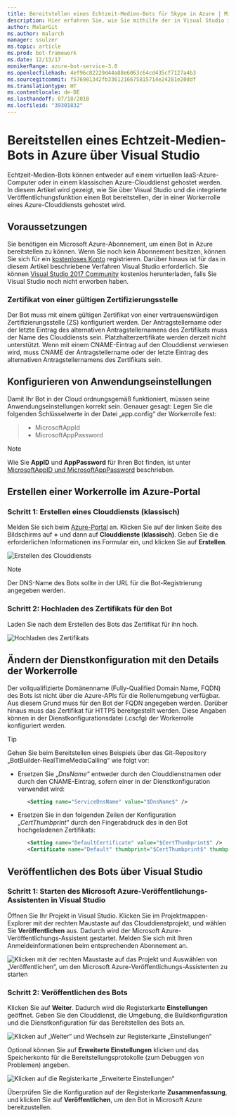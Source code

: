 ```yaml
---
title: Bereitstellen eines Echtzeit-Medien-Bots für Skype in Azure | Microsoft-Dokumentation
description: Hier erfahren Sie, wie Sie mithilfe der in Visual Studio integrierten Veröffentlichungsfunktion einen Echtzeit-Audio-Video-Bot für Skype in Azure bereitstellen.
author: MalarGit
ms.author: malarch
manager: ssulzer
ms.topic: article
ms.prod: bot-framework
ms.date: 12/13/17
monikerRange: azure-bot-service-3.0
ms.openlocfilehash: 4ef96c82229d44a88e6063c64cd435cf7127a4b3
ms.sourcegitcommit: f576981342fb3361216675815714e24281e20ddf
ms.translationtype: HT
ms.contentlocale: de-DE
ms.lasthandoff: 07/18/2018
ms.locfileid: "39301832"
---
```

# <a name="deploy-a-real-time-media-bot-from-visual-studio-to-azure"></a>Bereitstellen eines Echtzeit-Medien-Bots in Azure über Visual Studio
Echtzeit-Medien-Bots können entweder auf einem virtuellen IaaS-Azure-Computer oder in einem klassischen Azure-Clouddienst gehostet werden. In diesem Artikel wird gezeigt, wie Sie über Visual Studio und die integrierte Veröffentlichungsfunktion einen Bot bereitstellen, der in einer Workerrolle eines Azure-Clouddiensts gehostet wird.

## <a name="prerequisites"></a>Voraussetzungen

Sie benötigen ein Microsoft Azure-Abonnement, um einen Bot in Azure bereitstellen zu können. Wenn Sie noch kein Abonnement besitzen, können Sie sich für ein <a href="https://azure.microsoft.com/en-us/free/" target="_blank">kostenloses Konto</a> registrieren. Darüber hinaus ist für das in diesem Artikel beschriebene Verfahren Visual Studio erforderlich. Sie können <a href="https://www.visualstudio.com/downloads/" target="_blank">Visual Studio 2017 Community</a> kostenlos herunterladen, falls Sie Visual Studio noch nicht erworben haben.

### <a name="certificate-from-a-valid-certificate-authority"></a>Zertifikat von einer gültigen Zertifizierungsstelle
Der Bot muss mit einem gültigen Zertifikat von einer vertrauenswürdigen Zertifizierungsstelle (ZS) konfiguriert werden. Der Antragstellername oder der letzte Eintrag des alternativen Antragstellernamens des Zertifikats muss der Name des Clouddiensts sein. Platzhalterzertifikate werden derzeit nicht unterstützt. Wenn mit einem CNAME-Eintrag auf den Clouddienst verwiesen wird, muss CNAME der Antragstellername oder der letzte Eintrag des alternativen Antragstellernamens des Zertifikats sein.

## <a name="configure-application-settings"></a>Konfigurieren von Anwendungseinstellungen
Damit Ihr Bot in der Cloud ordnungsgemäß funktioniert, müssen seine Anwendungseinstellungen korrekt sein. Genauer gesagt: Legen Sie die folgenden Schlüsselwerte in der Datei „app.config“ der Workerrolle fest:
> <ul><li>MicrosoftAppId</li><li>MicrosoftAppPassword</li></ul>

> [!NOTE]
> Wie Sie **AppID** und **AppPassword** für Ihren Bot finden, ist unter [MicrosoftAppID und MicrosoftAppPassword](~/bot-service-manage-overview.md#microsoftappid-and-microsoftapppassword) beschrieben.

## <a name="create-worker-role-in-the-azure-portal"></a>Erstellen einer Workerrolle im Azure-Portal
### <a name="step-1-create-cloud-serviceclassic"></a>Schritt 1: Erstellen eines Clouddiensts (klassisch)
Melden Sie sich beim <a href="https://portal.azure.com">Azure-Portal</a> an. Klicken Sie auf der linken Seite des Bildschirms auf **+** und dann auf **Clouddienste (klassisch)**. Geben Sie die erforderlichen Informationen ins Formular ein, und klicken Sie auf **Erstellen**.

![Erstellen des Clouddiensts](../media/real-time-media-bot-portal-service-creation.png)

> [!NOTE]
> Der DNS-Name des Bots sollte in der URL für die Bot-Registrierung angegeben werden.

### <a name="step-2-upload-the-certificate-for-the-bot"></a>Schritt 2: Hochladen des Zertifikats für den Bot
Laden Sie nach dem Erstellen des Bots das Zertifikat für ihn hoch.

![Hochladen des Zertifikats](../media/real-time-media-bot-portal-certificates.png)

## <a name="modify-service-configuration-with-worker-role-details"></a>Ändern der Dienstkonfiguration mit den Details der Workerrolle
Der vollqualifizierte Domänenname (Fully-Qualified Domain Name, FQDN) des Bots ist nicht über die Azure-APIs für die Rollenumgebung verfügbar. Aus diesem Grund muss für den Bot der FQDN angegeben werden. Darüber hinaus muss das Zertifikat für HTTPS bereitgestellt werden. Diese Angaben können in der Dienstkonfigurationsdatei (.cscfg) der Workerrolle konfiguriert werden.

> [!TIP]
> Gehen Sie beim Bereitstellen eines Beispiels über das Git-Repository „BotBuilder-RealTimeMediaCalling“ wie folgt vor:
> - Ersetzen Sie „$DnsName$“ entweder durch den Clouddienstnamen oder durch den CNAME-Eintrag, sofern einer in der Dienstkonfiguration verwendet wird:
>   ```xml
>      <Setting name="ServiceDnsName" value="$DnsName$" />
>   ```
> 
> - Ersetzen Sie in den folgenden Zeilen der Konfiguration „$CertThumbprint$“ durch den Fingerabdruck des in den Bot hochgeladenen Zertifikats:
>   ```xml
>      <Setting name="DefaultCertificate" value="$CertThumbprint$" />
>      <Certificate name="Default" thumbprint="$CertThumbprint$" thumbprintAlgorithm="sha1" />
>   ```

## <a name="publish-the-bot-from-visual-studio"></a>Veröffentlichen des Bots über Visual Studio
### <a name="step-1-launch-the-microsoft-azure-publishing-wizard-in-visual-studio"></a>Schritt 1: Starten des Microsoft Azure-Veröffentlichungs-Assistenten in Visual Studio

Öffnen Sie Ihr Projekt in Visual Studio. Klicken Sie im Projektmappen-Explorer mit der rechten Maustaste auf das Clouddienstprojekt, und wählen Sie **Veröffentlichen** aus. Dadurch wird der Microsoft Azure-Veröffentlichungs-Assistent gestartet. Melden Sie sich mit Ihren Anmeldeinformationen beim entsprechenden Abonnement an.

![Klicken mit der rechten Maustaste auf das Projekt und Auswählen von „Veröffentlichen“, um den Microsoft Azure-Veröffentlichungs-Assistenten zu starten](../media/real-time-media-bot-publish-signin.png)

### <a name="step-2-publish-the-bot"></a>Schritt 2: Veröffentlichen des Bots

Klicken Sie auf **Weiter**. Dadurch wird die Registerkarte **Einstellungen** geöffnet. Geben Sie den Clouddienst, die Umgebung, die Buildkonfiguration und die Dienstkonfiguration für das Bereitstellen des Bots an.

![Klicken auf „Weiter“ und Wechseln zur Registerkarte „Einstellungen“](../media/real-time-media-bot-publish-settings.png)

Optional können Sie auf **Erweiterte Einstellungen** klicken und das Speicherkonto für die Bereitstellungsprotokolle (zum Debuggen von Problemen) angeben.

![Klicken auf die Registerkarte „Erweiterte Einstellungen“](../media/real-time-media-bot-publish-advanced-settings.png)

Überprüfen Sie die Konfiguration auf der Registerkarte **Zusammenfassung**, und klicken Sie auf **Veröffentlichen**, um den Bot in Microsoft Azure bereitzustellen.

